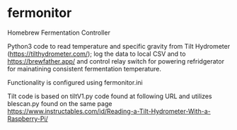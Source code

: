 # fermonitor
Homebrew Fermentation Controller 

Python3 code to read temperature and specific gravity from Tilt Hydrometer (https://tilthydrometer.com/); log the data to local CSV and to https://brewfather.app/ and control relay switch for powering refridgerator for mainatining consistent fermentation temperature.

Functionality is configured using fermonitor.ini

Tilt code is based on tiltV1.py code found at following URL and utilizes blescan.py found on the same page
https://www.instructables.com/id/Reading-a-Tilt-Hydrometer-With-a-Raspberry-Pi/

